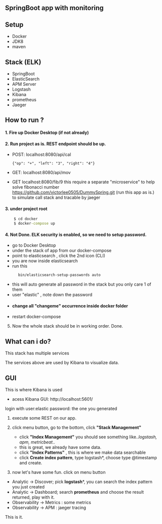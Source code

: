 ## SpringBoot app with monitoring

## Setup
- Docker
- JDK8
- maven

## Stack (ELK)
- SpringBoot
- ElasticSearch
- APM Server
- Logstash
- Kibana
- prometheus 
- Jaeger    

## How to run ?

#### 1. Fire up Docker Desktop (if not already)

#### 2. Run project as is. REST endpoint should be up.
- POST: localhost:8080/api/cal

    `{"op": "+", "left": "3", "right": "4"}`
- GET:  localhost:8080/api/mov

- GET localhost:8080/fib/9
    this require a separate "microservice" to help solve fibonacci number
    https://github.com/victorlee0505/DummySpring.git (run this app as is.)
    to simulate call stack and tracable by jaeger

#### 3. under project root
```cmd
    $ cd docker
    $ docker-compose up
```

#### 4. Not Done. ELK security is enabled, so we need to setup password.
* go to Docker Desktop
* under the stack of app from our docker-compose
* point to elasticsearch , click the 2nd icon (CLI)
* you are now inside elasticsearch
* run this
```bash
      bin/elasticsearch-setup-passwords auto
```
* this will auto generate all password in the stack but you only care 1 of them
* user "elastic" , note down the password
* #### change all "changeme" occurrence inside docker folder
* restart docker-compose
5. Now the whole stack should be in working order. Done.


## What can i do?
This stack has multiple services

The services above are used by Kibana to visualize data.

## GUI
This is where Kibana is used

- acess Kibana GUI: http://localhost:5601/

login with user:elastic password: the one you generated

1. execute some REST on our app.
2. click menu button, go to the bottom, click **"Stack Management"**
    - click **"Index Management"** you should see something like.._logstash, apm, metricbeat_..
    - this is great, we already have some data.
    - click **"Index Patterns"** , this is where we make data searchable
    - click **Create index pattern**, type logstash*, choose type @timestamp and create.

3. now let's have some fun.
 click on menu button
* Analytic -> Discover; pick **logstash***, you can search the index pattern you just created
* Analytic -> Dashboard; search **prometheus** and choose the result returned, play with it.
* Observability -> Metrics : some metrics
* Observability -> APM : jaeger tracing

This is it.
